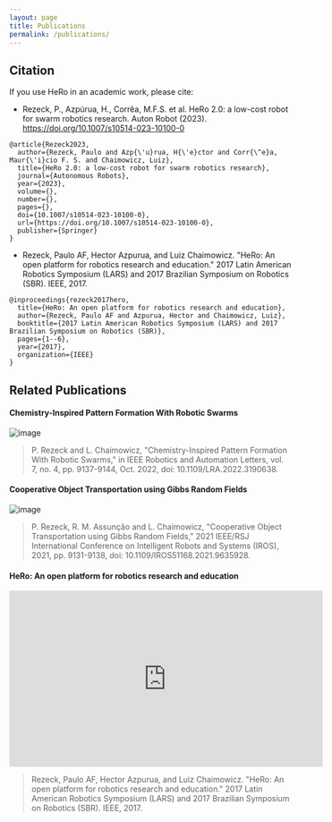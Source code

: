 ```yaml
---
layout: page
title: Publications
permalink: /publications/
---
```


## Citation
If you use HeRo in an academic work, please cite:

- Rezeck, P., Azpúrua, H., Corrêa, M.F.S. et al. HeRo 2.0: a low-cost robot for swarm robotics research. Auton Robot (2023). https://doi.org/10.1007/s10514-023-10100-0
```
@article{Rezeck2023,
  author={Rezeck, Paulo and Azp{\'u}rua, H{\'e}ctor and Corr{\^e}a, Maur{\'i}cio F. S. and Chaimowicz, Luiz},
  title={HeRo 2.0: a low-cost robot for swarm robotics research},
  journal={Autonomous Robots},
  year={2023},
  volume={},
  number={},
  pages={},
  doi={10.1007/s10514-023-10100-0},
  url={https://doi.org/10.1007/s10514-023-10100-0},
  publisher={Springer}
}
```

- Rezeck, Paulo AF, Hector Azpurua, and Luiz Chaimowicz. "HeRo: An open platform for robotics research and education." 2017 Latin American Robotics Symposium (LARS) and 2017 Brazilian Symposium on Robotics (SBR). IEEE, 2017.
```
@inproceedings{rezeck2017hero,
  title={HeRo: An open platform for robotics research and education},
  author={Rezeck, Paulo AF and Azpurua, Hector and Chaimowicz, Luiz},
  booktitle={2017 Latin American Robotics Symposium (LARS) and 2017 Brazilian Symposium on Robotics (SBR)},
  pages={1--6},
  year={2017},
  organization={IEEE}
}
```

## Related Publications
#### Chemistry-Inspired Pattern Formation With Robotic Swarms

![image](https://user-images.githubusercontent.com/14208261/188995030-8a860132-6153-4463-a813-420b8d668a0e.png)

> P. Rezeck and L. Chaimowicz, "Chemistry-Inspired Pattern Formation With Robotic Swarms," in IEEE Robotics and Automation Letters, vol. 7, no. 4, pp. 9137-9144, Oct. 2022, doi: 10.1109/LRA.2022.3190638.


#### Cooperative Object Transportation using Gibbs Random Fields
![image](https://user-images.githubusercontent.com/14208261/188995295-05ea5aff-19e4-4d44-b0e3-78d227270f1d.png)

> P. Rezeck, R. M. Assunção and L. Chaimowicz, "Cooperative Object Transportation using Gibbs Random Fields," 2021 IEEE/RSJ International Conference on Intelligent Robots and Systems (IROS), 2021, pp. 9131-9138, doi: 10.1109/IROS51168.2021.9635928.


#### HeRo: An open platform for robotics research and education
<p align="center"><iframe width="560" height="315" src="https://www.youtube.com/embed/foQDcUG9Arg" title="YouTube video player" frameborder="0" allow="accelerometer; autoplay; clipboard-write; encrypted-media; gyroscope; picture-in-picture" allowfullscreen></iframe></p>

> Rezeck, Paulo AF, Hector Azpurua, and Luiz Chaimowicz. "HeRo: An open platform for robotics research and education." 2017 Latin American Robotics Symposium (LARS) and 2017 Brazilian Symposium on Robotics (SBR). IEEE, 2017.
